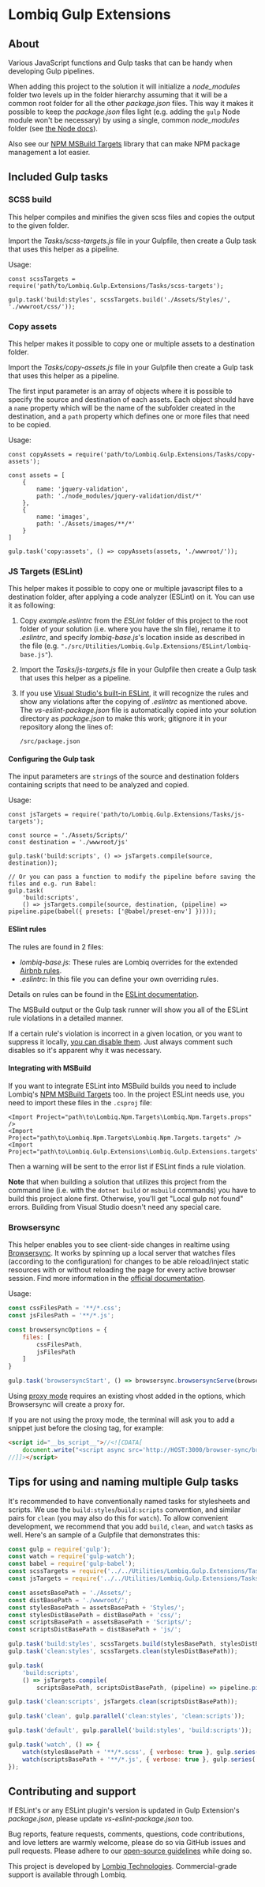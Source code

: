 # Lombiq Gulp Extensions



## About

Various JavaScript functions and Gulp tasks that can be handy when developing Gulp pipelines.

When adding this project to the solution it will initialize a *node_modules* folder two levels up in the folder hierarchy assuming that it will be a common root folder for all the other *package.json* files. This way it makes it possible to keep the *package.json* files light (e.g. adding the `gulp` Node module won't be necessary) by using a single, common *node_modules* folder (see [the Node docs](https://nodejs.org/api/modules.html#modules_loading_from_node_modules_folders)).

Also see our [NPM MSBuild Targets](https://github.com/Lombiq/NPM-Targets) library that can make NPM package management a lot easier.


## Included Gulp tasks

### SCSS build

This helper compiles and minifies the given scss files and copies the output to the given folder. 

Import the *Tasks/scss-targets.js* file in your Gulpfile, then create a Gulp task that uses this helper as a pipeline.

Usage:

```
const scssTargets = require('path/to/Lombiq.Gulp.Extensions/Tasks/scss-targets');

gulp.task('build:styles', scssTargets.build('./Assets/Styles/', './wwwroot/css/'));
```

### Copy assets

This helper makes it possible to copy one or multiple assets to a destination folder. 

Import the *Tasks/copy-assets.js* file in your Gulpfile then create a Gulp task that uses this helper as a pipeline.

The first input parameter is an array of objects where it is possible to specify the source and destination of each assets. Each object should have a `name` property which will be the name of the subfolder created in the destination, and a `path` property which defines one or more files that need to be copied.

Usage:

```
const copyAssets = require('path/to/Lombiq.Gulp.Extensions/Tasks/copy-assets');

const assets = [        
    {
        name: 'jquery-validation',
        path: './node_modules/jquery-validation/dist/*'
    },
    {
        name: 'images',
        path: './Assets/images/**/*'
    }
]

gulp.task('copy:assets', () => copyAssets(assets, './wwwroot/'));
```

### JS Targets (ESLint)

This helper makes it possible to copy one or multiple javascript files to a destination folder, after applying a code analyzer (ESLint) on it. You can use it as following:

1. Copy *example.eslintrc* from the *ESLint* folder of this project to the root folder of your solution (i.e. where you have the sln file), rename it to *.eslintrc*, and specify *lombiq-base.js*'s location inside as described in the file (e.g. `"./src/Utilities/Lombiq.Gulp.Extensions/ESLint/lombiq-base.js"`).
2. Import the *Tasks/js-targets.js* file in your Gulpfile then create a Gulp task that uses this helper as a pipeline.
3. If you use [Visual Studio's built-in ESLint](https://docs.microsoft.com/en-us/visualstudio/ide/reference/options-text-editor-javascript-linting?view=vs-2019), it will recognize the rules and show any violations after the copying of *.eslintrc* as mentioned above. The *vs-eslint-package.json* file is automatically copied into your solution directory as *package.json* to make this work; gitignore it in your repository along the lines of:

    ```
    /src/package.json
    ```

#### Configuring the Gulp task

The input parameters are `string`s of the source and destination folders containing scripts that need to be analyzed and copied.

Usage:
```
const jsTargets = require('path/to/Lombiq.Gulp.Extensions/Tasks/js-targets');

const source = './Assets/Scripts/'
const destination = './wwwroot/js'

gulp.task('build:scripts', () => jsTargets.compile(source, destination));

// Or you can pass a function to modify the pipeline before saving the files and e.g. run Babel:
gulp.task(
    'build:scripts',
    () => jsTargets.compile(source, destination, (pipeline) => pipeline.pipe(babel({ presets: ['@babel/preset-env'] }))));
```

#### ESlint rules

The rules are found in 2 files:
- *lombiq-base.js*: These rules are Lombiq overrides for the extended [Airbnb rules](https://github.com/airbnb/javascript/tree/master/packages/eslint-config-airbnb-base/rules).
- *.eslintrc*: In this file you can define your own overriding rules.

Details on rules can be found in the [ESLint documentation](https://eslint.org/docs/rules/).

The MSBuild output or the Gulp task runner will show you all of the ESLint rule violations in a detailed manner.

If a certain rule's violation is incorrect in a given location, or you want to suppress it locally, [you can disable them](https://eslint.org/docs/2.13.1/user-guide/configuring#disabling-rules-with-inline-comments). Just always comment such disables so it's apparent why it was necessary.

#### Integrating with MSBuild

If you want to integrate ESLint into MSBuild builds you need to include Lombiq's [NPM MSBuild Targets](https://github.com/Lombiq/NPM-Targets) too. In the project ESLint needs use, you need to import these files in the `.csproj` file:
```
<Import Project="path\to\Lombiq.Npm.Targets\Lombiq.Npm.Targets.props" />
<Import Project="path\to\Lombiq.Npm.Targets\Lombiq.Npm.Targets.targets" />
<Import Project="path\to\Lombiq.Gulp.Extensions\Lombiq.Gulp.Extensions.targets"/>
```
Then a warning will be sent to the error list if ESLint finds a rule violation.

**Note** that when building a solution that utilizes this project from the command line (i.e. with the `dotnet build` or `msbuild` commands) you have to build this project alone first. Otherwise, you'll get "Local gulp not found" errors. Building from Visual Studio doesn't need any special care.

### Browsersync

This helper enables you to see client-side changes in realtime using [Browsersync](https://browsersync.io). It works by spinning up a local server that watches files (according to the configuration) for changes to be able reload/inject static resources with or without reloading the page for every active browser session. Find more information in the [official documentation](https://browsersync.io/docs/options).

Usage:
```js
const cssFilesPath = '**/*.css';
const jsFilesPath = '**/*.js';

const browsersyncOptions = {    
    files: [
        cssFilesPath,
        jsFilesPath
    ]
}

gulp.task('browsersyncStart', () => browsersync.browsersyncServe(browsersyncOptions));
```

Using [proxy mode](https://browsersync.io/docs/options#option-proxy) requires an existing vhost added in the options, which Browsersync will create a proxy for.

If you are not using the proxy mode, the terminal will ask you to add a snippet just before the closing </body> tag, for example:
```html
<script id="__bs_script__">//<![CDATA[
    document.write("<script async src='http://HOST:3000/browser-sync/browser-sync-client.js'><\/script>".replace("HOST", location.hostname));
//]]></script>
```

## Tips for using and naming multiple Gulp tasks

It's recommended to have conventionally named tasks for stylesheets and scripts. We use the `build:styles`/`build:scripts` convention, and similar pairs for `clean` (you may also do this for `watch`). To allow convenient development, we recommend that you add `build`, `clean`, and `watch` tasks as well. Here's an sample of a Gulpfile that demonstrates this:

```js
const gulp = require('gulp');
const watch = require('gulp-watch');
const babel = require('gulp-babel');
const scssTargets = require('../../Utilities/Lombiq.Gulp.Extensions/Tasks/scss-targets');
const jsTargets = require('../../Utilities/Lombiq.Gulp.Extensions/Tasks/js-targets');

const assetsBasePath = './Assets/';
const distBasePath = './wwwroot/';
const stylesBasePath = assetsBasePath + 'Styles/';
const stylesDistBasePath = distBasePath + 'css/';
const scriptsBasePath = assetsBasePath + 'Scripts/';
const scriptsDistBasePath = distBasePath + 'js/';

gulp.task('build:styles', scssTargets.build(stylesBasePath, stylesDistBasePath));
gulp.task('clean:styles', scssTargets.clean(stylesDistBasePath));

gulp.task(
    'build:scripts',
    () => jsTargets.compile(
        scriptsBasePath, scriptsDistBasePath, (pipeline) => pipeline.pipe(babel({ presets: ['@babel/preset-env'] }))));

gulp.task('clean:scripts', jsTargets.clean(scriptsDistBasePath));

gulp.task('clean', gulp.parallel('clean:styles', 'clean:scripts'));

gulp.task('default', gulp.parallel('build:styles', 'build:scripts'));

gulp.task('watch', () => {
    watch(stylesBasePath + '**/*.scss', { verbose: true }, gulp.series('build:styles'));
    watch(scriptsBasePath + '**/*.js', { verbose: true }, gulp.series('build:scripts'));
});

```


## Contributing and support

If ESLint's or any ESLint plugin's version is updated in Gulp Extension's *package.json*, please update *vs-eslint-package.json* too.

Bug reports, feature requests, comments, questions, code contributions, and love letters are warmly welcome, please do so via GitHub issues and pull requests. Please adhere to our [open-source guidelines](https://lombiq.com/open-source-guidelines) while doing so.

This project is developed by [Lombiq Technologies](https://lombiq.com/). Commercial-grade support is available through Lombiq.
